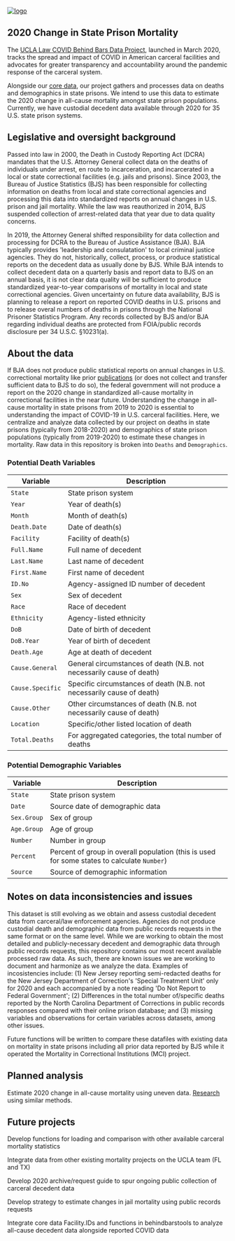 
[![logo](logo.svg)](https://uclacovidbehindbars.org/)

## 2020 Change in State Prison Mortality 

The [UCLA Law COVID Behind Bars Data Project](https://uclacovidbehindbars.org/), launched in March 2020, tracks the spread and impact of COVID in American carceral facilities and advocates for greater transparency and accountability around the pandemic response of the carceral system. 

Alongside our [core data](https://github.com/uclalawcovid19behindbars/data), our project gathers and processes data on deaths and demographics in state prisons. We intend to use this data to estimate the 2020 change in all-cause mortality amongst state prison populations. Currently, we have custodial decedent data available through 2020 for 35 U.S. state prison systems. 

## Legislative and oversight background

Passed into law in 2000, the Death in Custody Reporting Act (DCRA) mandates that the U.S. Attorney General collect data on the deaths of individuals under arrest, en route to incarceration, and incarcerated in a local or state correctional facilities (e.g. jails and prisons). Since 2003, the Bureau of Justice Statistics (BJS) has been responsible for collecting information on deaths from local and state correctional agencies and processing this data into standardized reports on annual changes in U.S. prison and jail mortality. While the law was reauthorized in 2014, BJS suspended collection of arrest-related data that year due to data quality concerns. 

In 2019, the Attorney General shifted responsibility for data collection and processing for DCRA to the Bureau of Justice Assistance (BJA). BJA typically provides 'leadership and consulatation' to local criminal justice agencies. They do not, historically, collect, process, or produce statistical reports on the decedent data as usually done by BJS. While BJA intends to collect decedent data on a quarterly basis and report data to BJS on an annual basis, it is not clear data quality will be sufficient to produce standardized year-to-year comparisons of mortality in local and state correctional agencies. Given uncertainty on future data availability, BJS is planning to release a report on reported COVID deaths in U.S. prisons and to release overal numbers of deaths in prisons through the National Prisoner Statistics Program. Any records collected by BJS and/or BJA regarding individual deaths are protected from FOIA/public records disclosure per 34 U.S.C. §10231(a). 

## About the data

If BJA does not produce public statistical reports on annual changes in U.S. correctional mortality like prior [publications](https://bjs.ojp.gov/data-collection/mortality-correctional-institutions-mci-formerly-deaths-custody-reporting-program) (or does not collect and transfer sufficient data to BJS to do so), the federal government will not produce a report on the 2020 change in standardized all-cause mortality in correctional facilities in the near future. Understanding the change in all-cause mortality in state prisons from 2019 to 2020 is essential to understanding the impact of COVID-19 in U.S. carceral facilities. Here, we centralize and analyze data collected by our project on deaths in state prisons (typically from 2018-2020) and demographics of state prison populations (typically from 2019-2020) to estimate these changes in mortality. Raw data in this repository is broken into `Deaths` and `Demographics`. 

### Potential Death Variables

| Variable               | Description                                                                                                        |
|------------------------|--------------------------------------------------------------------------------------------------------------------|
| `State`                | State prison system                                                                                                |
| `Year`                 | Year of death(s)                                                                                                   |
| `Month`                | Month of death(s)                                                                                                  |
| `Death.Date`           | Date of death(s)                                                                                                   |
| `Facility`             | Facility of death(s)                                                                                               |
| `Full.Name`            | Full name of decedent                                                                                              |
| `Last.Name`            | Last name of decedent                                                                                              |
| `First.Name`           | First name of decedent                                                                                             |
| `ID.No`                | Agency-assigned ID number of decedent                                                                              |
| `Sex`                  | Sex of decedent                                                                                                    |
| `Race`                 | Race of decedent                                                                                                   |
| `Ethnicity`            | Agency-listed ethnicity                                                                                            |
| `DoB`                  | Date of birth of decedent                                                                                          |
| `DoB.Year`             | Year of birth of decedent                                                                                          |
| `Death.Age`            | Age at death of decedent                                                                                           |
| `Cause.General`        | General circumstances of death (N.B. not necessarily cause of death)                                               |
| `Cause.Specific`       | Specific circumstances of death (N.B. not necessarily cause of death)                                              |
| `Cause.Other`          | Other circumstances of death (N.B. not necessarily cause of death)                                                 |
| `Location`             | Specific/other listed location of death                                                                            |
| `Total.Deaths`         | For aggregated categories, the total number of deaths                                                              

### Potential Demographic Variables

| Variable               | Description                                                                                                        |
|------------------------|--------------------------------------------------------------------------------------------------------------------|
| `State`                | State prison system                                                                                                |
| `Date`                 | Source date of demographic data                                                                                    |
| `Sex.Group`            | Sex of group                                                                                                       |
| `Age.Group`            | Age of group                                                                                                       |
| `Number`               | Number in group                                                                                                    |
| `Percent`              | Percent of group in overall population (this is used for some states to calculate `Number`)                        |
| `Source`               | Source of demographic information                                                                                  

## Notes on data inconsistencies and issues

This dataset is still evolving as we obtain and assess custodial decedent data from carceral/law enforcement agencies. Agencies do not produce custodial death and demographic data from public records requests in the same format or on the same level. While we are working to obtain the most detailed and publicly-necessary decedent and demographic data through public records requests, this repository contains our most recent available processed raw data. As such, there are known issues we are working to document and harmonize as we analyze the data. Examples of incosistencies include: (1) New Jersey reporting semi-redacted deaths for the New Jersey Department of Correction's 'Special Treatment Unit' only for 2020 and each accompanied by a note reading 'Do Not Report to Federal Government'; (2) Differences in the total number of/specific deaths reported by the North Carolina Department of Corrections in public records responses compared with their online prison database; and (3) missing variables and observations for certain variables across datasets, among other issues.

Future functions will be written to compare these datafiles with existing data on mortality in state prisons including all prior data reported by BJS while it operated the Mortality in Correctional Institutions (MCI) project. 

## Planned analysis

Estimate 2020 change in all-cause mortality using uneven data. [Research](https://journals.plos.org/plosmedicine/article?id=10.1371/journal.pmed.1002687) using similar methods. 

## Future projects

Develop functions for loading and comparison with other available carceral mortality statistics

Integrate data from other existing mortality projects on the UCLA team (FL and TX)

Develop 2020 archive/request guide to spur ongoing public collection of carceral decedent data 

Develop strategy to estimate changes in jail mortality using public records requests

Integrate core data Facility.IDs and functions in behindbarstools to analyze all-cause decedent data alongside reported COVID data




